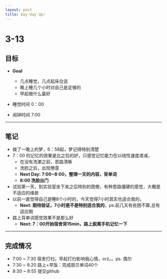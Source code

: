 ```yaml
---
layout: post
title: Day Day Up!
---
```


# 3-13 
## 目标
- **Goal**
    - 几点睡觉，几点起床合适
    - 晚上睡几个小时对自己是足够的
    - 早起做什么最好

- 睡觉时间 0：00

- 闹钟时间 7:00

---
## 笔记
- 做了一晚上的梦，6：58起，梦记得特别清楚
- 7：00 的记忆的效果是比之后的好，只感觉记忆能力在以线性速度递减，
    - 在没有洗漱之前，思路清晰
    - 洗脸之后，出现倦意
    - **Next Day: 7:00~8:00，整理一天的内容，背单词**
    - **8:00 洗脸出门**
- 试验第一天，到实验室坐下来之后特别的困倦，有种思路僵硬的感觉，大概是不适应的缘故
- 以前一直觉得自己是睡8个小时的，今天觉得7小时其实也适合我的。
    - **Next: 期待验证，7小时是不是特别适合我的**，ps:前几天有些困不算,总有适应期
- 路上背单词感觉效果不是那么好
    - **Next: 7：00开始宿舍背15min，路上脱离手机记忆一下**

---
## 完成情况
- 7:00 ~ 7:30 宿舍打扫，早起打扫影响我心情，orz。。ps. 偶尔
- 7:30 ~ 8:20 路上+早饭：完成扇贝单词40个
- 8:30 ~ 8:55 提交github
